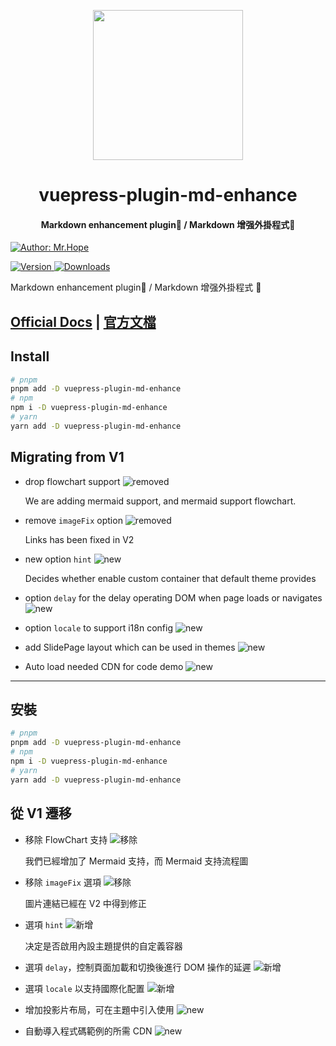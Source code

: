 <!-- markdownlint-disable -->
<p align="center">
  <img width="240" src="https://plugin-md-enhance.vuejs.press/logo.svg" style="text-align: center;">
</p>
<h1 align="center">vuepress-plugin-md-enhance</h1>
<h4 align="center">Markdown enhancement plugin📄 / Markdown 增强外掛程式📄</h4>

[![Author: Mr.Hope](https://img.shields.io/badge/Author-Mr.Hope-blue.svg?style=for-the-badge)](https://mister-hope.com)

<!-- markdownlint-restore -->

[![Version](https://img.shields.io/npm/v/vuepress-plugin-md-enhance.svg?style=flat-square&logo=npm) ![Downloads](https://img.shields.io/npm/dm/vuepress-plugin-md-enhance.svg?style=flat-square&logo=npm)](https://www.npmjs.com/package/vuepress-plugin-md-enhance)

Markdown enhancement plugin📄 / Markdown 增强外掛程式 📄

## [Official Docs](https://plugin-md-enhance.vuejs.press/) | [官方文檔](https://plugin-md-enhance.vuejs.press/zh/)

## Install

```bash
# pnpm
pnpm add -D vuepress-plugin-md-enhance
# npm
npm i -D vuepress-plugin-md-enhance
# yarn
yarn add -D vuepress-plugin-md-enhance
```

## Migrating from V1

- drop flowchart support ![removed](https://img.shields.io/badge/-removed-red)

  We are adding mermaid support, and mermaid support flowchart.

- remove `imageFix` option ![removed](https://img.shields.io/badge/-removed-red)

  Links has been fixed in V2

- new option `hint` ![new](https://img.shields.io/badge/-new-brightgreen)

  Decides whether enable custom container that default theme provides

- option `delay` for the delay operating DOM when page loads or navigates ![new](https://img.shields.io/badge/-new-brightgreen)

- option `locale` to support i18n config ![new](https://img.shields.io/badge/-new-brightgreen)

- add SlidePage layout which can be used in themes ![new](https://img.shields.io/badge/-new-brightgreen)

- Auto load needed CDN for code demo ![new](https://img.shields.io/badge/-new-brightgreen)

---

## 安裝

```bash
# pnpm
pnpm add -D vuepress-plugin-md-enhance
# npm
npm i -D vuepress-plugin-md-enhance
# yarn
yarn add -D vuepress-plugin-md-enhance
```

## 從 V1 遷移

- 移除 FlowChart 支持 ![移除](https://img.shields.io/badge/-移除-red)

  我們已經增加了 Mermaid 支持，而 Mermaid 支持流程圖

- 移除 `imageFix` 選項 ![移除](https://img.shields.io/badge/-移除-red)

  圖片連結已經在 V2 中得到修正

- 選項 `hint` ![新增](https://img.shields.io/badge/-新增-brightgreen)

  决定是否啟用內設主題提供的自定義容器

- 選項 `delay`，控制頁面加載和切換後進行 DOM 操作的延遲 ![新增](https://img.shields.io/badge/-新增-brightgreen)

- 選項 `locale` 以支持國際化配置 ![新增](https://img.shields.io/badge/-新增-brightgreen)

- 增加投影片布局，可在主題中引入使用 ![new](https://img.shields.io/badge/-new-brightgreen)

- 自動導入程式碼範例的所需 CDN ![new](https://img.shields.io/badge/-new-brightgreen)
